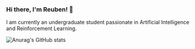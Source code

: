 ### Hi there, I'm Reuben! 👋

I am currently an undergraduate student passionate in Artificial Intelligence and Reinforcement Learning.

![Anurag's GitHub stats](https://github-readme-stats.vercel.app/api?username=reubenwong97&show_icons=true&theme=dracula)

<!--
**reubenwong97/reubenwong97** is a ✨ _special_ ✨ repository because its `README.md` (this file) appears on your GitHub profile.
